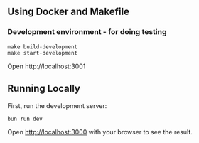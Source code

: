 ## Using Docker and Makefile

### Development environment - for doing testing

```
make build-development
make start-development
```

Open http://localhost:3001

## Running Locally

First, run the development server:

```bash
bun run dev
```

Open [http://localhost:3000](http://localhost:3000) with your browser to see the result.
